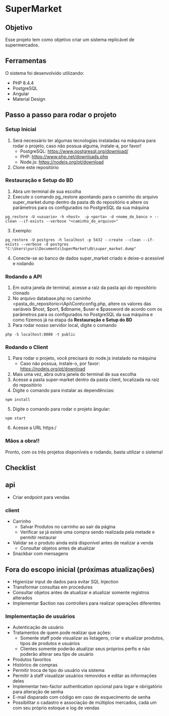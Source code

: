 # SuperMarket
## Objetivo
Esse projeto tem como objetivo criar um sistema replicável de supermercados.

## Ferramentas
O sistema foi desenvolvido utilizando:
- PHP 8.4.4
- PostgreSQL
- Angular
- Material Design

## Passo a passo para rodar o projeto
### Setup Inicial
1. Será necessário ter algumas tecnologias instaladas na máquina para rodar o projeto, caso não possua alguma, instale-a, por favor!
    - PostgreSQL: https://www.postgresql.org/download/
    - PHP: https://www.php.net/downloads.php
    - Node.js: https://nodejs.org/pt/download
2. Clone este repositório

 ### Restauração e Setup do BD
1. Abra um terminal de sua escolha
2. Execute o comando pg_restore apontando para o caminho do arquivo super_market.dump dentro da pasta db do repositório e altere os parâmetros para os configurados no PostgreSQL da sua máquina
```
pg_restore -U <usuario> -h <host>  -p <porta> -d <nome_do_banco > --clean --if-exists --verbose "<caminho_do_arquivo>"
```
3. Exemplo:
```
pg_restore -U postgres -h localhost -p 5432 --create --clean --if-exists --verbose -d postgres "C:\Users\yuri\Documents\SuperMarket\db\super_market.dump"
```
4. Conecte-se ao banco de dados super_market criado e deixe-o acessível e rodando

### Rodando a API
1. Em outra janela de terminal, acesse a raiz da pasta api do repositório clonado
2. No arquivo database.php no caminho <pasta_do_repositorio>\Api\Core\config.php, altere os valores das variáveis $host, $port, $dbname, $user e $password de acordo com os parâmetros para os configurados no PostgreSQL da sua máquina e como fizemos já na etapa da **Restauração e Setup do BD**
3. Para rodar nosso servidor local, digite o comando
```
php -S localhost:8080 -t public
```

### Rodando o Client
1. Para rodar o projeto, você precisará do node.js instalado na máquina
    - Caso não possua, instale-o, por favor: https://nodejs.org/pt/download
2. Mais uma vez, abra outra janela do terminal de sua escolha
3. Acesse a pasta super-market dentro da pasta client, localizada na raiz do repositório
4. Digite o comando para instalar as dependências:
```
npm install
```
5. Digite o comando para rodar o projeto ângular:
```
npm start
```
6. Acesse a URL https:/

### Mãos a obra!!
Pronto, com os três projetos disponíveis e rodando, basta utilizar o sistema!


## Checklist
## api
- Criar endpoint para vendas

### client
- Carrinho
    - Salvar Produtos no carrinho ao sair da página
    - Verificar se já existe uma compra sendo realizada pela metade e permitir restaurar
- Validar se o produto ainda está disponível antes de realizar a venda
    - Consultar objetos antes de atualizar
- Snackbar com mensagens

## Fora do escopo inicial (próximas atualizações)
- Higienizar input de dados para evitar SQL Injection
- Transformar consultas em procedures
- Consultar objetos antes de atualizar e atualizar somente registros alterados
- Implementar $action nas controllers para realizar operações diferentes

### Implementação de usuários
- Autenticação de usuário
- Tratamentos de quem pode realizar que ações:
    - Somente staff pode visualizar as listagens, criar e atualizar produtos, tipos de produtos e usuários
    - Clientes somente poderão atualizar seus próprios perfis e não poderão alterar seu tipo de usuário
- Produtos favoritos
- Histórico de compras
- Permitir troca de tipo do usuário via sistema
- Permitir à staff visualizar usuários removidos e editar as informações deles
- Implementar two-factor authentication opcional para logar e obrigatório para alteração de senha
- E-mail disparado com código em caso de esquecimento de senha
- Possibilitar o cadastro e associação de múltiplos mercados, cada um com seu próprio estoque e log de vendas
